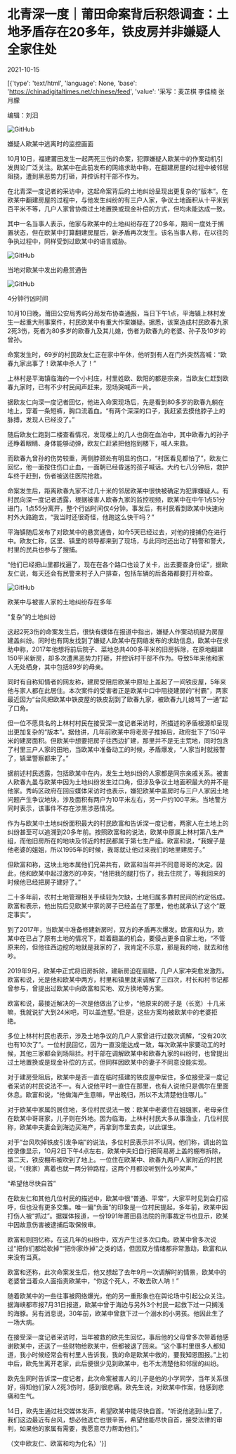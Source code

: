 # 北青深一度｜莆田命案背后积怨调查：土地矛盾存在20多年，铁皮房并非嫌疑人全家住处

2021-10-15

[{'type': 'text/html', 'language': None, 'base': 'https://chinadigitaltimes.net/chinese/feed', 'value': '采写：麦芷棋 李佳楠 张月朦

编辑：刘汨

![GitHub](https://chinadigitaltimes.net/chinese/files/2021/10/post-672114-61696966b1583.)

嫌疑人欧某中逃离时的监控画面

10月10日，福建莆田发生一起两死三伤的命案，犯罪嫌疑人欧某中的作案动机引发舆论广泛关注。欧某中在此前发布的网络求助中称，在翻建房屋的过程中被邻居阻挠，遭到黑恶势力打砸，并控诉村干部不作为。

在北青深一度记者的采访中，这起命案背后的土地纠纷呈现出更复杂的“版本”。在欧某中翻建房屋的过程中，与他发生纠纷的有三户人家，争议土地面积从十平米到百平米不等，几户人家曾协商过土地置换或现金补偿的方式，但均未能达成一致。

其中一名当事人表示，他家与欧某中的土地纠纷存在了20多年，期间一度处于搁置状态，但在欧某中打算翻建房屋后，新矛盾再次发生。该名当事人称，在以往的争执过程中，同样受到过欧某中的语言威胁。

![GitHub](https://chinadigitaltimes.net/chinese/files/2021/10/post-672114-61696968bec16.)

当地对欧某中发出的悬赏通告

![GitHub](https://chinadigitaltimes.net/chinese/files/2021/10/post-672114-6169696a6cde3.gif)

4分钟行凶时间

10月10日晚，莆田公安局秀屿分局发布协查通报，当日下午1点，平海镇上林村发生一起重大刑事案件，村民欧某中有重大作案嫌疑。据悉，该案造成村民欧春九家2死3伤，死者为80多岁的欧春九及其儿媳，伤者为欧春九的老婆、孙子及10岁的曾孙。

命案发生时，69岁的村民欧友仁正在家中午休，他听到有人在门外突然高喊：“欧春九家出事了！欧某中杀人了！”

上林村是平海镇临海的一个小村庄，村里姓欧、欧阳的都是宗亲，当欧友仁赶到欧春九家时，已有不少村民闻声赶来，现场哭喊声一片。

据欧友仁向深一度记者回忆，他进入命案现场后，先是看到80多岁的欧春九躺在地上，穿着一条短裤，胸口流着血。“有两个深深的口子，我赶紧去摸他脖子上的脉搏，发现人已经没了。”

随后欧友仁跑到二楼查看情况，发现楼上的几人也倒在血泊中，其中欧春九的孙子还睁着眼睛、身体能够动弹，欧友仁赶紧把他抱到楼下，喊人来救。

而欧春九曾孙的伤势较重，两侧脖颈处有明显的伤口，“村医看见都怕了”，欧友仁回忆，他一面按住伤口止血，一面朝已经昏迷的孩子喊话。大约七八分钟后，救护车终于赶到，伤者被送往医院抢救。

命案发生后，距离欧春九家不过几十米的邻居欧某中很快被确定为犯罪嫌疑人。有村民向深一度记者透露，根据被害人欧春九家的监控视频，欧某中在中午1点51分进门，1点55分离开，整个行凶时间仅4分钟。事发后，有村民看到欧某中快速向村外大路跑去，“我当时还很奇怪，他跑这么快干吗？”

平海镇随后发布了对欧某中的悬赏通告，如今5天已经过去，对他的搜捕仍在进行中。欧友仁称，区里、镇里的领导都来到了现场，与此同时还出动了特警和警犬，村里的民兵也参与了搜捕。

“他们已经把山里都找遍了，现在在各个路口也设了关卡，出去要查身份证”，据欧友仁说，每天还会有民警来村子入户排查，包括车辆的后备箱都要打开检查。

![GitHub](https://chinadigitaltimes.net/chinese/files/2021/10/post-672114-6169696c0e1a3.)

欧某中与被害人家的土地纠纷存在多年

“复杂”的土地纠纷

这起2死3伤的命案发生后，很快有媒体在报道中指出，嫌疑人作案动机疑为房屋建盖纠纷。同时也有网友找到了嫌疑人欧某中在网络发布的求助信息，欧某中在求助中称，2017年他想将前后院子、菜地总共400多平米的旧房拆除，在原地翻建150平米新房，却多次遭黑恶势力打砸，并控诉村干部不作为。导致5年来他和家人无处栖身，其中包括89岁的母亲。

同时有自称知情者的网友称，建房受阻后欧某中原址上盖起了一间铁皮屋，5年来他与家人都在此居住。本次案件的受害者正是欧某中口中阻挠建房的“村霸”，两家最近因为“台风把欧某中铁皮屋的铁皮刮到了欧春九家，被欧春九儿媳骂了一通”起了口角。

但一位不愿具名的上林村村民在接受深一度记者采访时，所描述的矛盾根源却呈现出更加复杂的“版本”。据他讲，几年前欧某中将老房子推掉后，政府批下了150平米的建房面积。但欧某中想要把房子往西边扩建，那里并不是无主荒地，同时包含了村里三户人家的田地，当欧某中准备动工的时候，矛盾爆发，“人家当时就报警了，镇里警察都来了。”

据前述村民透露，包括欧某中在内，发生土地纠纷的人家都是同宗亲戚关系。被害人欧春九虽与欧某中因为土地纠纷发生过口角，但涉及争议土地面积最大的并不是他家。秀屿区政府在回应媒体采访时也表示，嫌犯欧某中盖房时与三户人家因土地问题产生争议地块，涉及面积有两户为10平米左右，另一户约100平米。当地警方同时表示，该事件不存在涉黑涉恶情况。

作为与欧某中土地纠纷面积最大的村民欧富和告诉深一度记者，两家人在土地上的纠纷甚至可以追溯到20多年前。按照欧富和的说法，欧某中原属上林村第八生产组，而他旧房所在的地块及邻近的村民都属于第七生产组。欧富和说，“我嫂子是他老婆的姐姐，所以1995年的时候，我哥就让他过来我们的地里建房子。”

但欧富和称，这块土地本属他们兄弟共有，欧富和当年并不同意哥哥的决定。因此，他和欧某中起过激烈的冲突，“他把我的腿打伤了，我去住院了，等我回来的时候他已经把房子建好了。”

二十多年前，农村土地管理相关手续较为欠缺，土地归属多靠村民间的约定俗成。欧富和表示，他出院后见欧某中家的房子已经盖在了那里，他也就承认了这个“既定事实”。

到了2017年，当欧某中准备修建新房时，双方的矛盾再次爆发。欧富和认为，欧某中在已占了原有土地的情况下，趁着翻盖的机会，要侵占更多自家土地，“不管原来的，但他往西边挖的地就是我家的了，我肯定不乐意，那是我的地，就去和他吵。

2019年9月，欧某中正式将旧房拆除，建新房迫在眉睫，几户人家冲突愈发激烈。欧富和说，光是他和欧某中两方，村里和镇里就来调解了三四次，村长和村书记都曾参与，曾提出过欧某中向欧富和买地、双方换地等方案。

欧富和说，最接近解决的一次是他做出了让步，“他原来的房子是（长宽）十几米嘛，我就说扩大到24米吧，可以盖连墅。”但是，这些方案均被欧某中的老婆拒绝。

多位上林村村民也表示，涉及土地争议的几户人家曾进行过数次调解，“没有20次也有10次了”。一位村民回忆，因为一直没能达成一致，每次欧某中家要动工的时候，其他三家都会到场阻拦。村干部在调解欧某中和欧春九家的纠纷时，也曾提出过土地置换或是现金补偿的方式，但同样因欧某中的妻子不同意没能实现。

对于建房受阻后，欧某中是否一直在临时搭建的铁皮屋中居住，多位接受深一度记者采访的村民说法不一。有人说他平时一直住在那里，也有人说他只是偶尔在里面休息。欧富和说，“他做海产生意嘛，早出晚归，所以不太清楚他住哪儿。”

对于欧某中家属的居住地，多位村民说法一致：欧某中老婆住在姐姐家，老母亲住在欧某中哥哥家，儿子则在外地。因为临海，上林村村民大多从事渔业，几位村民称，欧某中夫妻会到海边买海产，再拿到市里去卖，以此谋生。

对于“台风吹掉铁皮引发争端”的说法，多位村民表示并不认同。他们称，调出的监控录像显示，10月2日下午4点左右，欧某中夫妇自行把简易房上盖的棚布拆除，第二天，铁皮棚布被吹到了地上。一位住在欧某中、欧春九两户人家附近的村民说，“（我家）离着也就一两分钟路程，这两个月都没听到什么吵架声。”

“希望他尽快自首”

在欧友仁和其他几位村民的描述中，欧某中很“普通、平常”，大家平时见到会打招呼，但也没有更多交集。唯一偏“负面”的印象是一位村民提起，多年前，欧某中因打伤人被“抓过”。据媒体报道，一份1991年莆田县法院的刑事裁定书也显示，欧某中因故意伤害被逮捕后取保候审。

欧富和则回忆称，在这几年的纠纷中，双方产生过多次口角。欧某中曾多次说过“把你们都给砍掉”“把你家炸掉”之类的话，但因双方情绪都非常激动，欧富和从来没有当真。

欧富和还称，此次命案发生后，他又想起了去年9月一次调解时的情景，欧某中的老婆曾当着众人面指责欧某中，“你这个死人，不敢去砍人呐！”

随着欧某中的一些往事被网络爆光，他的另一重形象也在舆论场中引起公众关注。据海峡都市报7月31日报道，欧某中曾于海边与另外3个村民一起救下过一只搁浅的海豚。另有消息说，30年前，欧某中曾救下过一个溺水的小男孩。他因此生了一场大病。

在接受深一度记者采访时，当年被救的欧先生回忆，事后他的父母曾多次带着他感谢欧某中，还送了一些财物给欧某中，但都被退了回来。“这个事村里很多人都知道，我小时候经常会有村里人告诉我，我的命是欧某中救的，要我知恩图报。”上初中后，欧先生离开老家，此后便很少见到欧某中，也不太清楚他和邻居的纠纷。

欧先生同时告诉深一度记者，此次命案被害人的儿子是他的小学同学，当年关系很好，得知他们家人2死3伤时，感到很悲痛。欧先生说，对欧某中作案，他感到悲痛和生气。

14日，欧先生通过社交媒体发声，希望欧某中能尽快自首。“听说他逃到山里了，我们这边最近有台风，想必他逃亡也很辛苦，希望他能尽快自首，接受法律的审判，如果他的家属有需要，我愿意尽力帮助他们。”

（文中欧友仁、欧富和均为化名）'}]